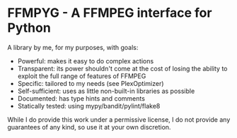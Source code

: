 # FFMPYG - A FFMPEG interface for Python

A library by me, for my purposes, with goals:

- Powerful: makes it easy to do complex actions
- Transparent: its power shouldn't come at the cost of losing the ability to exploit the full range of features of FFMPEG
- Specific: tailored to my needs (see PlexOptimizer)
- Self-sufficient: uses as little non-built-in libraries as possible
- Documented: has type hints and comments
- Statically tested: using mypy/bandit/pylint/flake8

While I do provide this work under a permissive license, I do not provide any guarantees of any kind, so use it at your own discretion.
